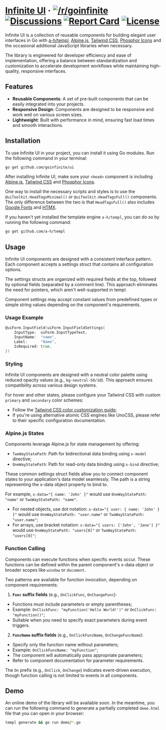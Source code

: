 # [Infinite UI](https://github.com/goinfinite/ui) &middot; [![/r/goinfinite](https://img.shields.io/badge/%2Fr%2Fgoinfinite-FF4500?logo=reddit&logoColor=ffffff)](https://www.reddit.com/r/goinfinite/) [![Discussions](https://img.shields.io/badge/discussions-751A3D?logo=github)](https://github.com/orgs/goinfinite/discussions) [![Report Card](https://img.shields.io/badge/report-A%2B-brightgreen)](https://goreportcard.com/report/github.com/goinfinite/ui) [![License](https://img.shields.io/badge/license-MIT-teal.svg)](https://github.com/goinfinite/ui/blob/main/LICENSE.md)

Infinite UI is a collection of reusable components for building elegant user interfaces in Go with [a-h/templ](https://github.com/a-h/templ), [Alpine.js](https://github.com/alpinejs/alpine), [Tailwind CSS](https://github.com/tailwindlabs/tailwindcss), [Phosphor Icons](https://phosphoricons.com/) and the occasional additional JavaScript libraries when necessary.

The library is engineered for developer efficiency and ease of implementation, offering a balance between standardization and customization to accelerate development workflows while maintaining high-quality, responsive interfaces.

## Features

- **Reusable Components**: A set of pre-built components that can be easily integrated into your projects.
- **Responsive Design**: Components are designed to be responsive and work well on various screen sizes.
- **Lightweight**: Built with performance in mind, ensuring fast load times and smooth interactions.

## Installation

To use Infinite UI in your project, you can install it using Go modules. Run the following command in your terminal:

```bash
go get github.com/goinfinite/ui
```

After installing Infinite UI, make sure your `<head>` component is including [Alpine.js](https://alpinejs.dev/essentials/installation), [Tailwind CSS](https://unocss.dev/integrations/runtime) and [Phosphor Icons](https://github.com/phosphor-icons/homepage?tab=readme-ov-file#vanilla-web).

One way to install the necessary scripts and styles is to use the `@uiToolkit.HeadTagsMinimal()` or `@uiToolkit.HeadTagsFull()` components. The only difference between the two is that `HeadTagsFull()` also includes [Google Fonts](https://fonts.google.com/) and [HTMX](https://htmx.org/).

If you haven't yet installed the template engine `a-h/templ`, you can do so by running the following command:

```bash
go get github.com/a-h/templ
```

## Usage

Infinite UI components are designed with a consistent interface pattern. Each component accepts a settings struct that contains all configuration options.

The settings structs are organized with required fields at the top, followed by optional fields (separated by a comment line). This approach eliminates the need for pointers, which aren't well-supported in templ.

Component settings may accept constant values from predefined types or simple string values depending on the component's requirements.

### Usage Example

```go
@uiForm.InputField(uiForm.InputFieldSettings{
    InputType:  uiForm.InputTypeText,
    InputName:  "name",
    Label:      "Name",
    IsRequired: true,
})
```

### Styling

Infinite UI components are designed with a neutral color palette using reduced opacity values (e.g., `bg-neutral-50/10`). This approach ensures compatibility across various design systems.

For hover and other states, please configure your Tailwind CSS with custom `primary` and `secondary` color schemes:

- Follow the [Tailwind CSS color customization guide](https://tailwindcss.com/docs/colors#customizing-your-colors);
- If you're using alternative atomic CSS engines like UnoCSS, please refer to their specific configuration documentation.

### Alpine.js States

Components leverage Alpine.js for state management by offering:

- `TwoWayStatePath`: Path for bidirectional data binding using `x-model` directive;
- `OneWayStatePath`: Path for read-only data binding using `x-bind` directive;

These common settings struct fields allow you to connect component states to your application's data model seamlessly. The path is a string representing the x-data object property to bind to.

For example, `x-data="{ name: 'John' }"` would use `OneWayStatePath: "name"` or `TwoWayStatePath: "name"`.

- For nested objects, use dot notation: `x-data="{ user: { name: 'John' } }"` would use `OneWayStatePath: "user.name"` or `TwoWayStatePath: "user.name"`;
- For arrays, use bracket notation: `x-data="{ users: ['John', 'Jane'] }"` would use `OneWayStatePath: "users[0]"` or `TwoWayStatePath: "users[0]"`;

### Function Calling

Components can execute functions when specific events occur. These functions can be defined within the parent component's x-data object or broader scopes like `window` or `document`.

Two patterns are available for function invocation, depending on component requirements:

1. **`Func` suffix fields** (e.g., `OnClickFunc`, `OnChangeFunc`):

- Functions must include parameters or empty parentheses;
- Example: `OnClickFunc: "myFunction('Hello World!')"` or `OnClickFunc: "myFunction()"`;
- Suitable when you need to specify exact parameters during event triggers.

2. **`FuncName` suffix fields** (e.g., `OnClickFuncName`, `OnChangeFuncName`):

- Specify only the function name without parameters;
- Example: `OnClickFuncName: "myFunction"`;
- The component will automatically pass appropriate parameters;
- Refer to component documentation for parameter requirements.

The `On` prefix (e.g., `OnClick`, `OnChange`) indicates event-driven execution, though function calling is not limited to events in all components.

## Demo

An online demo of the library will be available soon. In the meantime, you can run the following command to generate a partially completed `demo.html` file that you can open in your browser:

```bash
templ generate && go run demo/*.go
```